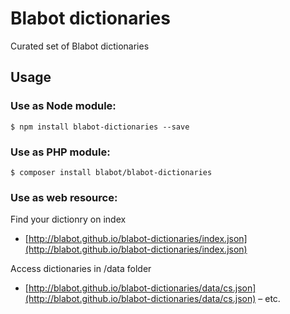 # Blabot dictionaries
Curated set of Blabot dictionaries

## Usage

### Use as Node module:

    $ npm install blabot-dictionaries --save

### Use as PHP module:
    
    $ composer install blabot/blabot-dictionaries

### Use as web resource:

Find your dictionry on index
  - [http://blabot.github.io/blabot-dictionaries/index.json](http://blabot.github.io/blabot-dictionaries/index.json)

Access dictionaries in /data folder
  - [http://blabot.github.io/blabot-dictionaries/data/cs.json](http://blabot.github.io/blabot-dictionaries/data/cs.json)
  – etc.